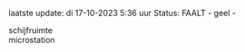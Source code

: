 laatste update: 
di 17-10-2023  5:36   uur 
Status: FAALT - geel - 
<div class="service R">schijfruimte</div><div class="service R">microstation</div>